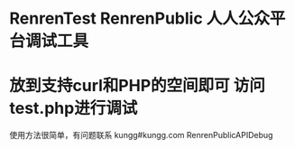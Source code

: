 RenrenTest
RenrenPublic
人人公众平台调试工具
========
放到支持curl和PHP的空间即可
访问test.php进行调试
========
使用方法很简单，有问题联系 kungg#kungg.com
RenrenPublicAPIDebug
